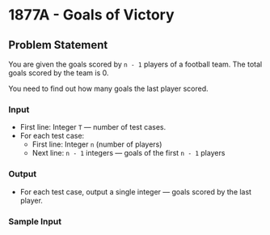 # 1877A - Goals of Victory

## Problem Statement

You are given the goals scored by `n - 1` players of a football team. The total goals scored by the team is 0.

You need to find out how many goals the last player scored.

### Input

- First line: Integer `T` — number of test cases.
- For each test case:
  - First line: Integer `n` (number of players)
  - Next line: `n - 1` integers — goals of the first `n - 1` players

### Output

- For each test case, output a single integer — goals scored by the last player.

### Sample Input

